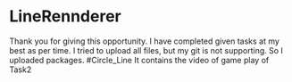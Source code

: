 # LineRennderer
Thank you for giving this opportunity. I have completed given tasks at my best as per time. I tried to upload all files, but my git is not supporting. So I uploaded packages.
#Circle_Line
It contains the video of game play of Task2 
